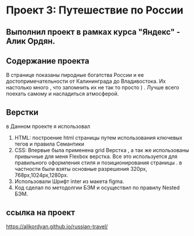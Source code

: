 # Проект 3: Путешествие по России
## Выполнил проект в рамках курса "Яндекс" - Алик Ордян.

## Содержание проекта 
В странице показаны пиродные богатства России и ее достопримечательности от Калининграда до Владивостока. Их настолько много , что запомнить их не так то просто ) . Лучше всего поехать самому и насладиться атмосферой.  

## Верстки
в Данном проекте я использовал
1. HTML: построение html страницы путем использования ключевых тегов и правила Семантики
2. CSS: Впервые была применена grid Верстка , а так же использованы привычные для меня  Flexbox верстка. Все это используется для правильного оформления стиля и позиционирования страницы . в частности были взяты основные разрешения 320px, 768px,1024px,1280px.
3. Использовали Шрифт inter из макета figma.
4. Код сделал по методолгии БЭМ и осуществил по правилу Nested БЭМ.

## ссылка на проект
https://alikordyan.github.io/russian-travel/